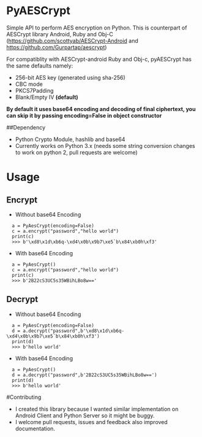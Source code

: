 # PyAESCrypt
Simple API to perform AES encryption on Python. This is counterpart of AESCrypt library Android, Ruby and Obj-C (https://github.com/scottyab/AESCrypt-Android and https://github.com/Gurpartap/aescrypt)


For compatiblity with AESCrypt-android Ruby and Obj-c, pyAESCrypt has the same defaults namely: 

 * 256-bit AES key (generated using sha-256)
 * CBC mode
 * PKCS7Padding
 * Blank/Empty IV **(default)**

**By default it uses base64 encoding and decoding of final ciphertext, you can skip it by passing encoding=False in object constructor** 

##Dependency
 * Python Crypto Module, hashlib and base64
 * Currently works on Python 3.x (needs some string conversion changes to work on python 2, pull requests are welcome)

# Usage

## Encrypt
 - Without base64 Encoding
```
  a = PyAesCrypt(encoding=False)
  c = a.encrypt("password","hello world")
  print(c)
  >>> b'\xd8\x1d\xb6q-\xd4\x0b\x9b7\xe5`b\x84\xb0h\xf3'
```
 - With base64 Encoding
```
  a = PyAesCrypt()
  c = a.encrypt("password","hello world")
  print(c)
  >>> b'2B22cS3UC5s35WBihLBo8w=='
```
## Decrypt
 - Without base64 Encoding
```
  a = PyAesCrypt(encoding=False)
  d = a.decrypt("password",b'\xd8\x1d\xb6q-\xd4\x0b\x9b7\xe5`b\x84\xb0h\xf3')
  print(d)
  >>> b'hello world'
```
 - With base64 Encoding
```
  a = PyAesCrypt()
  d = a.decrypt("password",b'2B22cS3UC5s35WBihLBo8w==')
  print(d)
  >>> b'hello world'
```

#Contributing
 - I created this library because I wanted similar implementation on Android Client and Python Server so it might be buggy.
 - I welcome pull requests, issues and feedback also improved documentation.
